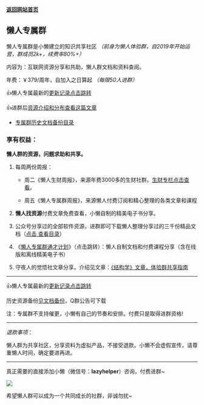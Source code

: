 

[**返回网站首页**](/README.md)

## 懒人专属群

懒人专属群是小懒建立的知识共享社区 *（前身为懒人体验群，自2019年开始运营，群成员2k+，续费率80%+）*

内容为：互联网资源分享和共助，懒人群文档和资料查阅。

年费：￥379/周年，自加入之日算起 *（每限50人进群）*

👍懒人专属最新的[更新记录点击跳转](/blog/record2)

👍进群后[资源介绍和分布查看这篇文章](https://mp.weixin.qq.com/s/XAHDpC5DhhDCX5efugMORg)

- [专属群历史文档备份目录](https://lazybook.fun/#/blog/record3)

### 享有权益：

**懒人群的资源，问题求助和共享。**

1. 每周两份周报：

   - 周二《懒人生财周报》，来源年费3000多的生财社群。[生财专栏点击查看](/article/money_col)。

   - 周五《懒人专属群周报》，来源懒人付费订阅和精心整理的各类文章和课程

2. **懒人找资源**付费文章免费查看，小懒自制的精美电子书分享。

3. 公众号分享过的全部软件资源，进群即可下载懒人整理分享过的三千份精品文档（[点击 查看目录](/blog/record3)）

4. 《[懒人专属群通才计划](/data/13_course)》（点击跳转）：懒人自制文档和付费课程分享（含在线版和离线精美电子书）

5. 守夜人的觉悟社文章分享。介绍见文章：[《结构学》文章，体验群共享指南](https://mp.weixin.qq.com/s?__biz=MzI1NjAxOTI0Ng==&mid=2647879577&idx=1&sn=924eadfaedcc7ead30fc9a6109cf959a&chksm=f20ad1d8c57d58ce2a501b5e173a62023062ea7ba6d208a687e2e1a8911303cc3015db3f8dea&token=1482004573&lang=zh_CN&scene=21#wechat_redirect)

***

👍懒人专属最新的[更新记录点击跳转](/blog/record2)

历史资源备份[见文档备份](/blog/record3)，Q群公告可下载

注：专属群不支持催更，小懒有自己的节奏和安排。付费只是取得进群资格!

***

*退款事项*：

懒人群为共享社区，分享资料为虚拟产品，不接受退款。小懒不会虚假宣传，请尊重懒人时间，确定要进再进。

***

真正需要的直接添加小懒（微信号：**lazyhelper**）咨询，付费进群~

![](https://mmbiz.qpic.cn/mmbiz_jpg/Rmd3GnW8BRu4krRTu0icUOic3FUSvBkg2uvKV0m0FgmJf9eibe9yibwafAkbC9D16Rz5jegLMDDDiabNNmXyvv3Z8ng/640?wx_fmt=jpeg&wxfrom=5&wx_lazy=1&wx_co=1)

希望懒人群可以成为一个共同成长的社群，非诚勿扰~

